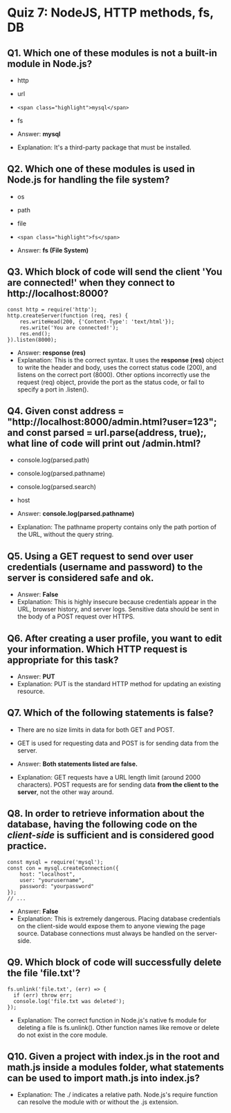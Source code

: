 # Quiz 7: NodeJS, HTTP methods, fs, DB

## Q1. Which one of these modules is not a built-in module in Node.js?

- http
- url
- `<span class="highlight">mysql</span>`
- fs

- Answer: **mysql**
- Explanation: It's a third-party package that must be installed.

## Q2. Which one of these modules is used in Node.js for handling the file system?

- os
- path
- file
- `<span class="highlight">fs</span>`

- Answer: **fs (File System)**

## Q3. Which block of code will send the client 'You are connected!' when they connect to http://localhost:8000?

```
const http = require('http');
http.createServer(function (req, res) {
    res.writeHead(200, {'Content-Type': 'text/html'});
    res.write('You are connected!');
    res.end();
}).listen(8000);
```

- Answer: **response (res)**
- Explanation: This is the correct syntax. It uses the <strong>response (res)</strong> object to write the header and body, uses the correct status code (200), and listens on the correct port (8000). Other options incorrectly use the request (req) object, provide the port as the status code, or fail to specify a port in .listen().

## Q4. Given const address = "http://localhost:8000/admin.html?user=123"; and const parsed = url.parse(address, true);, what line of code will print out /admin.html?

- console.log(parsed.path)
- console.log(parsed.pathname)
- console.log(parsed.search)
- host

- Answer: **console.log(parsed.pathname)**
- Explanation: The pathname property contains only the path portion of the URL, without the query string.

## Q5. Using a GET request to send over user credentials (username and password) to the server is considered safe and ok.

- Answer: **False**
- Explanation: This is highly insecure because credentials appear in the URL, browser history, and server logs. Sensitive data should be sent in the body of a POST request over HTTPS.

## Q6. After creating a user profile, you want to edit your information. Which HTTP request is appropriate for this task?

- Answer: **PUT**
- Explanation: PUT is the standard HTTP method for updating an existing resource.

## Q7. Which of the following statements is false?

- There are no size limits in data for both GET and POST.
- GET is used for requesting data and POST is for sending data from the server.

- Answer: **Both statements listed are false.**
- Explanation: GET requests have a URL length limit (around 2000 characters). POST requests are for sending data <strong>from the client to the server</strong>, not the other way around.

## Q8. In order to retrieve information about the database, having the following code on the <em>client-side</em> is sufficient and is considered good practice.

```
const mysql = require('mysql');
const con = mysql.createConnection({
    host: "localhost",
    user: "yourusername",
    password: "yourpassword"
});
// ...
```

- Answer: **False**
- Explanation: This is extremely dangerous. Placing database credentials on the client-side would expose them to anyone viewing the page source. Database connections must always be handled on the server-side.

## Q9. Which block of code will successfully delete the file 'file.txt'?

```
fs.unlink('file.txt', (err) => {
  if (err) throw err;
  console.log('file.txt was deleted');
});
```

- Explanation: The correct function in Node.js's native fs module for deleting a file is fs.unlink(). Other function names like remove or delete do not exist in the core module.

## Q10. Given a project with index.js in the root and math.js inside a modules folder, what statements can be used to import math.js into index.js?

- Explanation: The ./ indicates a relative path. Node.js's require function can resolve the module with or without the .js extension.

